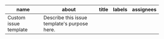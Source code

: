 | name	| about	| title | labels | assignees |
| ---  | ---  | ---  | --- | --- |
|Custom issue template | Describe this issue template's purpose here. | | |